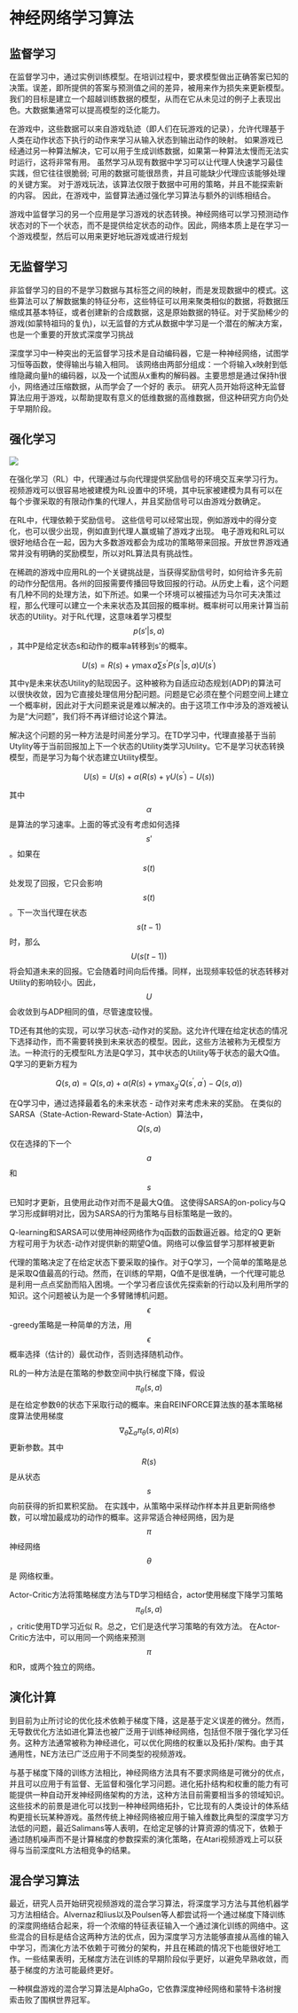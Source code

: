 # 神经网络学习算法

## 监督学习

在监督学习中，通过实例训练模型。在培训过程中，要求模型做出正确答案已知的决策。误差，即所提供的答案与预测值之间的差异，被用来作为损失来更新模型。我们的目标是建立一个超越训练数据的模型，从而在它从未见过的例子上表现出色。大数据集通常可以提高模型的泛化能力。

在游戏中，这些数据可以来自游戏轨迹（即人们在玩游戏的记录），允许代理基于人类在动作状态下执行的动作来学习从输入状态到输出动作的映射。 如果游戏已经通过另一种算法解决，它可以用于生成训练数据，如果第一种算法太慢而无法实时运行，这将非常有用。 虽然学习从现有数据中学习可以让代理人快速学习最佳实践，但它往往很脆弱; 可用的数据可能很昂贵，并且可能缺少代理应该能够处理的关键方案。 对于游戏玩法，该算法仅限于数据中可用的策略，并且不能探索新的内容。 因此，在游戏中，监督算法通过强化学习算法与额外的训练相结合。

游戏中监督学习的另一个应用是学习游戏的状态转换。神经网络可以学习预测动作状态对的下一个状态，而不是提供给定状态的动作。因此，网络本质上是在学习一个游戏模型，然后可以用来更好地玩游戏或进行规划

## 无监督学习

非监督学习的目的不是学习数据与其标签之间的映射，而是发现数据中的模式。这些算法可以了解数据集的特征分布，这些特征可以用来聚类相似的数据，将数据压缩成其基本特征，或者创建新的合成数据，这是原始数据的特征。对于奖励稀少的游戏\(如蒙特祖玛的复仇\)，以无监督的方式从数据中学习是一个潜在的解决方案，也是一个重要的开放式深度学习挑战

深度学习中一种突出的无监督学习技术是自动编码器，它是一种神经网络，试图学习恒等函数，使得输出与输入相同。 该网络由两部分组成：一个将输入x映射到低维隐藏向量h的编码器，以及一个试图从x重构的解码器。主要思想是通过保持h很小，网络通过压缩数据，从而学会了一个好的 表示。 研究人员开始将这种无监督算法应用于游戏，以帮助提取有意义的低维数据的高维数据，但这种研究方向仍处于早期阶段。

## 强化学习

![](../.gitbook/assets/rl.png)

在强化学习（RL）中，代理通过与向代理提供奖励信号的环境交互来学习行为。 视频游戏可以很容易地被建模为RL设置中的环境，其中玩家被建模为具有可以在每个步骤采取的有限动作集的代理人，并且奖励信号可以由游戏分数确定。

在RL中，代理依赖于奖励信号。 这些信号可以经常出现，例如游戏中的得分变化，也可以很少出现，例如直到代理人赢或输了游戏才出现。 电子游戏和RL可以很好地结合在一起，因为大多数游戏都会为成功的策略带来回报。开放世界游戏通常并没有明确的奖励模型，所以对RL算法具有挑战性。

在稀疏的游戏中应用RL的一个关键挑战是，当获得奖励信号时，如何给许多先前的动作分配信用。各州的回报需要传播回导致回报的行动。从历史上看，这个问题有几种不同的处理方法，如下所述。如果一个环境可以被描述为马尔可夫决策过程，那么代理可以建立一个未来状态及其回报的概率树。概率树可以用来计算当前状态的Utility。对于RL代理，这意味着学习模型 $$p (s′| s, a )$$ ，其中P是给定状态s和动作的概率a转移到s'的概率。

$$
U(s)=R(s)+\gamma \max {a} \sum{s^{\prime}} P\left(s^{\prime} | s, a\right) U\left(s^{\prime}\right)
$$

其中γ是未来状态Utility的贴现因子。这种被称为自适应动态规划\(ADP\)的算法可以很快收敛，因为它直接处理信用分配问题。问题是它必须在整个问题空间上建立一个概率树，因此对于大问题来说是难以解决的。由于这项工作中涉及的游戏被认为是“大问题”，我们将不再详细讨论这个算法。

解决这个问题的另一种方法是时间差分学习。在TD学习中，代理直接基于当前Utylity等于当前回报加上下一个状态的Utility类学习Utility。它不是学习状态转换模型，而是学习为每个状态建立Utility模型。

$$
U(s)=U(s)+\alpha\left(R(s)+\gamma U\left(s^{\prime}\right)-U(s)\right)
$$

其中 $$\alpha$$ 是算法的学习速率。上面的等式没有考虑如何选择 $$s'$$ 。如果在 $$s(t)$$ 处发现了回报，它只会影响$$s(t)$$ 。下一次当代理在状态 $$s(t-1)$$ 时，那么 $$U(s(t-1))$$ 将会知道未来的回报。它会随着时间向后传播。同样，出现频率较低的状态转移对Utility的影响较小。因此， $$U$$ 会收敛到与ADP相同的值，尽管速度较慢。

TD还有其他的实现，可以学习状态-动作对的奖励。这允许代理在给定状态的情况下选择动作，而不需要转换到未来状态的模型。因此，这些方法被称为无模型方法。一种流行的无模型RL方法是Q学习，其中状态的Utility等于状态的最大Q值。Q学习的更新方程为

$$
Q(s, a)=Q(s, a)+\alpha\left(R(s)+\gamma \max _{g^{\prime}} Q\left(s^{\prime}, a^{\prime}\right)-Q(s, a)\right)
$$

在Q学习中，通过选择最着名的未来状态 - 动作对来考虑未来的奖励。 在类似的SARSA（State-Action-Reward-State-Action）算法中， $$Q(s, a)$$ 仅在选择的下一个 $$a$$ 和 $$s$$ 已知时才更新，且使用此动作对而不是最大Q值。 这使得SARSA的on-policy与Q学习形成鲜明对比，因为SARSA的行为策略与目标策略是一致的。

Q-learning和SARSA可以使用神经网络作为q函数的函数逼近器。给定的Q 更新方程可用于为状态-动作对提供新的期望Q值。网络可以像监督学习那样被更新

代理的策略决定了在给定状态下要采取的操作。对于Q学习，一个简单的策略是总是采取Q值最高的行动。然而，在训练的早期，Q值不是很准确，一个代理可能总是利用一点点奖励而陷入困境。一个学习者应该优先探索新的行动以及利用所学的知识。这个问题被认为是一个多臂赌博机问题。 $$\epsilon$$ -greedy策略是一种简单的方法，用 $$\epsilon$$ 概率选择（估计的）最优动作，否则选择随机动作。

RL的一种方法是在策略的参数空间中执行梯度下降，假设 $$\pi_{\theta}(s, a)$$ 是在给定参数θ的状态下采取行动的概率。来自REINFORCE算法族的基本策略梯度算法使用梯度 $$\nabla_{\theta} \sum_{a} \pi_{\theta}(s, a) R(s)$$ 更新参数。其中 $$R(s)$$ 是从状态 $$s$$ 向前获得的折扣累积奖励。 在实践中，从策略中采样动作样本并且更新网络参数，可以增加最成功的动作的概率。这非常适合神经网络，因为是 $$\pi$$ 神经网络 $$\theta$$是 网络权重。

Actor-Critic方法将策略梯度方法与TD学习相结合，actor使用梯度下降学习策略 $$\pi_{\theta}(s, a)$$ ，critic使用TD学习近似 R。总之，它们是迭代学习策略的有效方法。 在Actor-Critic方法中，可以用同一个网络来预测 $$\pi$$ 和R，或两个独立的网络。 

## 演化计算

到目前为止所讨论的优化技术依赖于梯度下降，这是基于定义误差的微分。然而，无导数优化方法如进化算法也被广泛用于训练神经网络，包括但不限于强化学习任务。这种方法通常被称为神经进化，可以优化网络的权重以及拓扑/架构。由于其通用性，NE方法已广泛应用于不同类型的视频游戏。

与基于梯度下降的训练方法相比，神经网络方法具有不要求网络是可微分的优点，并且可以应用于有监督、无监督和强化学习问题。进化拓扑结构和权重的能力有可能提供一种自动开发神经网络架构的方法，这种方法目前需要相当多的领域知识。这些技术的前景是进化可以找到一种神经网络拓扑，它比现有的人类设计的体系结构更擅长玩某种游戏。虽然传统上神经网络被应用于输入维数比典型的深度学习方法低的问题，最近Salimans等人表明，在给定足够的计算资源的情况下，依赖于通过随机噪声而不是计算梯度的参数探索的演化策略，在Atari视频游戏上可以获得与当前深度RL方法相竞争的结果。

## 混合学习算法

最近，研究人员开始研究视频游戏的混合学习算法，将深度学习方法与其他机器学习方法相结合。Alvernaz和lius以及Poulsen等人都尝试将一个通过梯度下降训练的深度网络结合起来，将一个浓缩的特征表征输入一个通过演化训练的网络中。这些混合的目标是结合这两种方法的优点，因为深度学习方法能够直接从高维的输入中学习，而演化方法不依赖于可微分的架构，并且在稀疏的情况下也能很好地工作。一些结果表明，无梯度方法在训练的早期阶段似乎更好，以避免早熟收敛，而基于梯度的方法可能最终更好。

一种棋盘游戏的混合学习算法是AlphaGo，它依靠深度神经网络和蒙特卡洛树搜索击败了围棋世界冠军。



